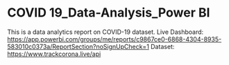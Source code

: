 # COVID 19_Data-Analysis_Power BI
This is a data analytics report on COVID-19 dataset.
Live Dashboard: https://app.powerbi.com/groups/me/reports/c9867ce0-6868-4304-8935-583010c0373a/ReportSection?noSignUpCheck=1
Dataset: https://www.trackcorona.live/api
